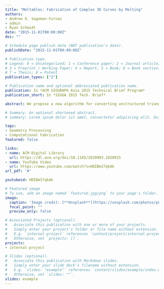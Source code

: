 ```yaml
---
title: "Meltables: Fabrication of Complex 3D Curves by Melting"
authors:
- Andrew O. Sageman-Furnas
- admin
- Ryan Schmidt
date: "2015-11-01T00:00:00Z"
doi: ""

# Schedule page publish date (NOT publication's date).
publishDate: "2015-11-01T00:00:00Z"

# Publication type.
# Legend: 0 = Uncategorized; 1 = Conference paper; 2 = Journal article;
# 3 = Preprint / Working Paper; 4 = Report; 5 = Book; 6 = Book section;
# 7 = Thesis; 8 = Patent
publication_types: ["2"]

# Publication name and optional abbreviated publication name.
publication: In *ACM SIGGRAPH Asia 2015 Technical Brief Program*
publication_short: In *SIGGA 2015 Tech. Brief*

abstract: We propose a new algorithm for converting unstructured triangle meshes into ones with a consistent topology for machine learning applications. We combine the orthogonal depth map computation and the shrink wrapping approach to efficiently and robustly parameterize the triangle geometry regardless of imperfections such as inverted faces, holes, and self-intersections. The converted mesh is consistently and compactly parameterized and thus is suitable for machine learning. We use an autoencoder network to extract the manifold of shapes in the same category to explore and synthesize a variety of shapes. Furthermore, we introduce a direct manipulation interface to navigate the synthesis. We demonstrate our approach with over one thousand car shapes represented in unstructured triangle meshes.

# Summary. An optional shortened abstract.
# summary: Lorem ipsum dolor sit amet, consectetur adipiscing elit. Duis posuere tellus ac convallis placerat. Proin tincidunt magna sed ex sollicitudin condimentum.

tags:
- Geometry Processing
- Computational Fabrication
featured: false

links:
- name: ACM Digital Library
  url: https://dl.acm.org/doi/10.1145/2820903.2820915
- name: YouTube Video
  url: https://www.youtube.com/watch?v=HDIBm37qkAk
url_pdf: '#'

youtubeid: HDIBm37qkAk

# Featured image
# To use, add an image named `featured.jpg/png` to your page's folder. 
image:
  caption: 'Image credit: [**Unsplash**](https://unsplash.com/photos/pLCdAaMFLTE)'
  focal_point: ""
  preview_only: false

# Associated Projects (optional).
#   Associate this publication with one or more of your projects.
#   Simply enter your project's folder or file name without extension.
#   E.g. `internal-project` references `content/project/internal-project/index.md`.
#   Otherwise, set `projects: []`.
projects:
- internal-project

# Slides (optional).
#   Associate this publication with Markdown slides.
#   Simply enter your slide deck's filename without extension.
#   E.g. `slides: "example"` references `content/slides/example/index.md`.
#   Otherwise, set `slides: ""`.
slides: example
---
```


